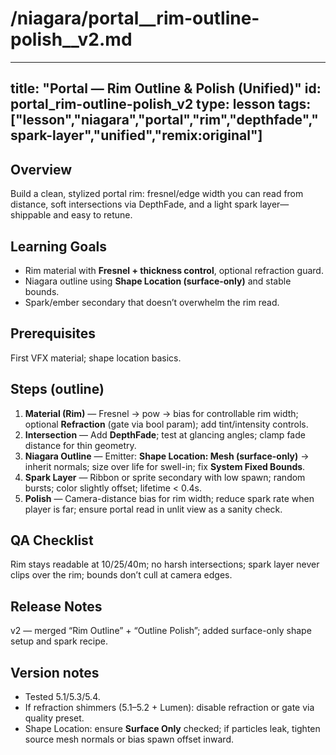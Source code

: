 # /niagara/portal__rim-outline-polish__v2.md
---
title: "Portal — Rim Outline & Polish (Unified)"
id: portal_rim-outline-polish_v2
type: lesson
tags: ["lesson","niagara","portal","rim","depthfade","spark-layer","unified","remix:original"]
---
## Overview
Build a clean, stylized portal rim: fresnel/edge width you can read from distance, soft intersections via DepthFade, and a light spark layer—shippable and easy to retune.
## Learning Goals
- Rim material with **Fresnel + thickness control**, optional refraction guard.
- Niagara outline using **Shape Location (surface-only)** and stable bounds.
- Spark/ember secondary that doesn’t overwhelm the rim read.
## Prerequisites
First VFX material; shape location basics.
## Steps (outline)
1) **Material (Rim)** — Fresnel → pow → bias for controllable rim width; optional **Refraction** (gate via bool param); add tint/intensity controls.  
2) **Intersection** — Add **DepthFade**; test at glancing angles; clamp fade distance for thin geometry.  
3) **Niagara Outline** — Emitter: **Shape Location: Mesh (surface-only)** → inherit normals; size over life for swell-in; fix **System Fixed Bounds**.  
4) **Spark Layer** — Ribbon or sprite secondary with low spawn; random bursts; color slightly offset; lifetime < 0.4s.  
5) **Polish** — Camera-distance bias for rim width; reduce spark rate when player is far; ensure portal read in unlit view as a sanity check.
## QA Checklist
Rim stays readable at 10/25/40m; no harsh intersections; spark layer never clips over the rim; bounds don’t cull at camera edges.
## Release Notes
v2 — merged “Rim Outline” + “Outline Polish”; added surface-only shape setup and spark recipe.
## Version notes
- Tested 5.1/5.3/5.4.  
- If refraction shimmers (5.1–5.2 + Lumen): disable refraction or gate via quality preset.  
- Shape Location: ensure **Surface Only** checked; if particles leak, tighten source mesh normals or bias spawn offset inward.
